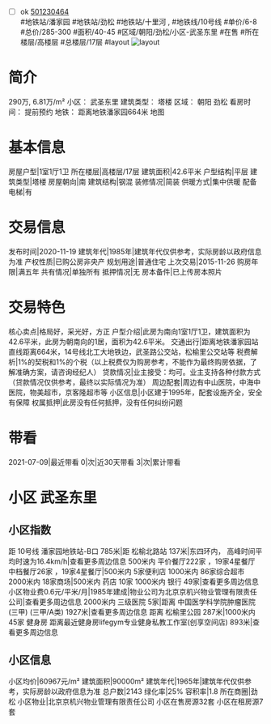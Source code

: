- [ ] ok [501230464](https://bj.5i5j.com/ershoufang/501230464.html)  
 #地铁站/潘家园 #地铁站/劲松 #地铁站/十里河 ,  #地铁线/10号线
#单价/6-8 #总价/285-300 #面积/40-45   #区域/朝阳/劲松/小区-武圣东里 #在售 #所在楼层/高楼层 #总楼层/17层 #layout 
![layout](http://image2a.5i5j.com/bdir/layout/3cb881db756141208c573475495459e7.jpg_P5.jpg) 
# 简介 
 290万,  6.81万/m² 
小区： 武圣东里
建筑类型： 塔楼
区域： 朝阳 劲松
看房时间： 提前预约
地铁： 距离地铁潘家园664米 地图
# 基本信息 
 房屋户型|1室1厅1卫
所在楼层|高楼层/17层
建筑面积|42.6平米
户型结构|平层
建筑类型|塔楼
房屋朝向|南
建筑结构|钢混
装修情况|简装
供暖方式|集中供暖
配备电梯|有
# 交易信息 
 发布时间|2020-11-19
建筑年代|1985年|建筑年代仅供参考，实际房龄以政府信息为准
产权性质|已购公房非央产
规划用途|普通住宅
上次交易|2015-11-26
购房年限|满五年
共有情况|单独所有
抵押情况|无
房本备件|已上传房本照片
# 交易特色 
 核心卖点|格局好，采光好，方正
户型介绍|此房为南向1室1厅1卫，建筑面积为42.6平米，此房为朝南向的1居，面积为42.6平米。
交通出行|距离地铁潘家园站直线距离664米，14号线北工大地铁边，武圣路公交站，松榆里公交站等
税费解析|1%的契税和1%的个税（以上税费仅为购房参考，不能作为最终购房依据，了解准确方案，请咨询经纪人）
贷款情况|业主接受：均可。业主支持各种付款方式（贷款情况仅供参考，最终以实际情况为准）
周边配套|周边有中山医院，中海中医院，物美超市，京客隆超市等
小区信息|小区建于1995年，配套设施齐全，安全有保障
权属抵押|此房没有任何抵押，没有任何纠纷问题
# 带看 
 2021-07-09|最近带看	 0|次|近30天带看	 3|次|累计带看
# 小区 武圣东里
## 小区指数 
 距 10号线 潘家园地铁站-B口 785米|距 松榆北路站 137米|东四环内， 高峰时间平均时速为16.4km/h|查看更多周边信息
500米内 平价餐厅222家 ，19家4星餐厅
中档餐厅26家 ，19家4星餐厅|500米内 5家便利店
1000米内 86家综合超市
2000米内 18家商场|500米内 药店 10家
1000米内 银行 49家|查看更多周边信息
小区物业费0.6元/平米/月|1985年建成|物业公司为北京京机兴物业管理有限责任公司|查看更多周边信息
2000米内 三级医院 5家|距离 中国医学科学院肿瘤医院(三甲) (三甲/A类) 1927米|查看更多周边信息
距离 松榆里公园 287米|1000米内 45家 健身房
距离最近健身房lifegym专业健身私教工作室(创享空间店) 893米|查看更多周边信息
## 小区信息 
 小区均价|60967元/m²
建筑面积|90000m²
建筑年代|1965年|建筑年代仅供参考，实际房龄以政府信息为准
总户数|2143
绿化率|25%
容积率|1.8
所在商圈|劲松
小区物业|北京京机兴物业管理有限责任公司
小区在售房源32套
小区在租房源7套
